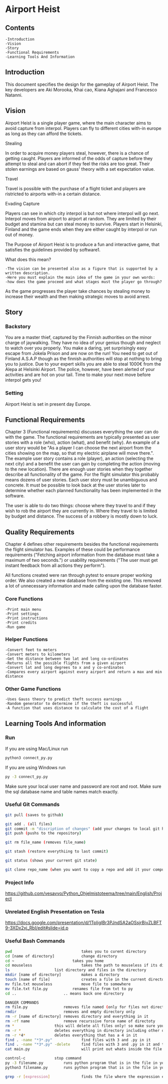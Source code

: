 # Airport Heist
## Contents
    -Introduction
    -Vision
    -Story
    -Functional Requirements
    -Learning Tools And Information

## Introduction
This document specifies the design for the gameplay of Airport Heist.
The key developers are Aki Morooka, Khai cao, Kiana Aghajani and Francesco Natanni.

## Vision
Airport Heist is a single player game, 
where the main character aims to avoid capture from interpol.
Players can fly to different cities with-in europe as long as they can afford the tickets.

Stealing

In order to acquire money players steal, however, there is a chance of getting caught.
Players are informed of the odds of capture before they attempt to steal 
and can abort if they feel the risks are too great.
Their stolen earnings are based on gauss' theory with a set expectation value.

Travel

Travel is possible with the purchase of a flight ticket and players 
are ristricted to airports with-in a certain distance.

Evading Capture

Players can see in which city interpol is but not where interpol will go next.
Interpol moves from airport to airport at random. 
They are limited by their budget and stamina but can steal money to survive.
Players start in Helsinki, Finland and the game ends when they are either caught by interpol or run out of money.


The Purpose of Airport Heist is to produce a fun and interactive game, 
that satisfies the guidelines provided by software1.

What does this mean?

    -The vision can be presented also as a figure that is supported by a written description. 
    -Here you must explain the main idea of the game in your own words: 
    -how does the game proceed and what stages must the player go through?

As the game progresses the player take chances by stealing money to increase their wealth
and then making strategic moves to avoid arrest.

## Story
### Backstory
You are a master thief, captured by the Finnish authorities on the minor charge of jaywalking.
They have no idea of your genius though and neglect to watch over you properly.
You make a daring, yet surprisingly easy escape from Jokela Prison and are now on the run! 
You need to get out of Finland A.S.A.P though as the finnish authorities will stop at nothing to bring you to justice. 
Due to your expert skills you are able to steal 1000€ from the Alepa at Helsinki Airport. 
The police, however, have been alerted of your activities and are hot on your tail.
Time to make your next move before interpol gets you!

### Setting
Airport Heist is set in present day Europe.

## Functional Requirements
Chapter 3 (Functional requirements) discusses everything the user can do with the game. 
The functional requirements are typically presented as user stories with a role (who), 
action (what), and benefit (why). 
An example of a user story would be "As a player I can choose the next airport from the cities showing on the map, 
so that my electric airplane will move there.". 
The example user story contains a role (player), an action (selecting the next city) 
and a benefit the user can gain by completing the action (moving to the new location). 
There are enough user stories when they together describe all functionality of the game. 
For the flight simulator this probably means dozens of user stories. 
Each user story must be unambiguous and concrete. 
It must be possible to look back at the user stories later to determine whether each planned functionality has been implemented in the software.

The user is able to do two things: choose where they travel to and if they wish to rob the airport they are currently in.
Where they travel to is limited by budget and distance.
The success of a robbery is mostly down to luck.

## Quality Requirements
Chapter 4 defines other requirements besides the functional requirements the flight simulator has. 
Examples of these could be performance requirements 
("Fetching airport information from the database must take a maximum of two seconds.") 
or usability requirements ("The user must get instant feedback from all actions they perform").

All functions created were ran through pytest to ensure proper working order.
We also created a new database from the existing one. 
This removed a lot of unnecessary information and made calling upon the database faster.


### Core Functions
    -Print main menu
    -Print settings
    -Print instructions
    -Print credits
    -Run game

### Helper Functions
    -Convert feet to meters
    -Convert meters to kilometers
    -Get the distance between two lat and long co-ordinates
    -Returns all the possible flights from a given airport
    -Convert lat and long degrees to x and y co-ordinates
    -Compares every airport against every airport and return a max and min distance

### Other Game Functions
    -Uses Gauss theory to predict theft success earnings
    -Random generator to determine if the theft is successful
    -A function that uses distance to calculate the cost of a flight


## Learning Tools And information
### Run
If you are using Mac/Linux run
```bash
python3 connect_py.py
```

If you are using Windows run
```bash
py -3 connect_py.py
```

Make sure your local user name and password are root and root.
Make sure the sql database name and table names match exactly.

### Useful Git Commands

```bash
git pull (saves to github)

git add . (all files)
git commit -m "discription of changes" (add your changes to local git history)
git push (pushs to the repository)

git rm file_name (removes file_name)

git stash (restore everythiing to last commit)

git status (shows your current git state)

git clone repo_name (when you want to copy a repo and add it your computer)
```

### Project Info
https://github.com/vesavvo/Python_Ohjelmistoteema/tree/main/English/Project

### Unrelated English Presentation on Tesla
https://docs.google.com/presentation/d/1TpIigIBr3PJndSA2aOSsjrBivZLBFT9-3XDx2xj_RbI/edit#slide=id.p


### Useful Bash Commands

```bash
pwd                               takes you to curent directory
cd [name of directory]            change directory
cd ~ 		                  takes you home
cd mouseless	                  takes the path to mouseless if its directly under your home (~this symbol is the same as writing c:/user/murph)
ls 			          list directory and files in the directory
mkdir [name of directory]         makes a directory
touch [name of file]	          creates a file in the current directory 
mv file.txt mouseless	          move file to somewhere
mv file.txt file.py	          renames file from txt to py
cd ..			          .. means back one directory

DANGER COMMANDS
rm file.py		          removes file named (only for files not directory)
rmdir			          removes and empty directory only
rm -r [name of directory] removes directory and everything in it
rm -rf name		          remove recurssive force name of directoty
rm *				  this will delete all files only! so make sure youre in the right directory
rm -r * 			  deletes everything in directory including other directories
rm -r *4*			  deletes everything that has a 4 in it
find . -name "*3*.py"	          find files with 3 and .py in it
find . -name "*3*.py" -delete	  find files with 3 and .py in it and then deletes it
cat main.py						  will print out whats inside the file

control-c			  stop command
py -3 filename.py		  runs python program that is in the file in your terminal (windows only)
python3 filename.py		  runs python program that is in the file in your terminal (linux/Mac)

grep -r [expression]              finds the file where the expression exists
```
